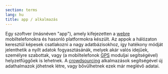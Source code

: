 ```yaml
---
section: terms
lang: hu
title: app / alkalmazás
---
```


Egy szoftver (másnéven "app"), amely kifejezetten a [webre](../web/) mobiltelefonokra és hasonló platformokra készült. Az appok a hálózaton keresztül képesek csatlakozni a nagy adatbázisokhoz, így hatékony módját jelenthetik a nyílt adatok fogyasztásánák, melyek akár valós idejűek, személyre szabottak, vagy (a mobiltelefonok [GPS](../gps/) moduljai segítségével) helyzetfüggőek is lehetnek. A [crowdsourcing](../crowdsourcing/) alkalmazások segítségével új adathalmazok jöhetnek létre, vagy bővülhetnek ezek már meglévő adatai.
